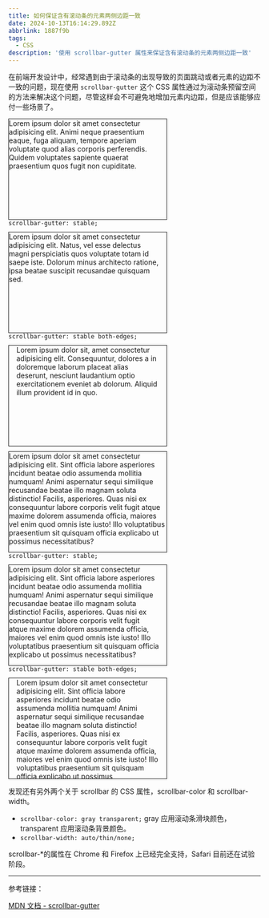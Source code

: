 ```yaml
---
title: 如何保证含有滚动条的元素两侧边距一致
date: 2024-10-13T16:14:29.892Z
abbrlink: 1887f9b
tags:
  - CSS
description: '使用 scrollbar-gutter 属性来保证含有滚动条的元素两侧边距一致'
---
```


在前端开发设计中，经常遇到由于滚动条的出现导致的页面跳动或者元素的边距不一致的问题，现在使用 `scrollbar-gutter` 这个 CSS 属性通过为滚动条预留空间的方法来解决这个问题，尽管这样会不可避免地增加元素内边距，但是应该能够应付一些场景了。

<style>
  .box {
    height: 200px;
    width: 315px;
    border: 1px solid ;
    overflow: auto;
    margin-top:10px;
  }

  .box2,
  .box5 {
    scrollbar-gutter: stable;
  }
  .box3,
  .box6 {
    scrollbar-gutter: stable both-edges;
  }
</style>

<div class="flex flex-wrap gap-5 items-end break-all justify-center my-5">
  <div>
    <code></code>
    <div class="box box1">
      Lorem ipsum dolor sit amet consectetur adipisicing elit. Animi neque
      praesentium eaque, fuga aliquam, tempore aperiam voluptate quod
      alias corporis perferendis. Quidem voluptates sapiente quaerat
      praesentium quos fugit non cupiditate.
    </div>
  </div>
  <div>
    <code>scrollbar-gutter: stable; </code>
    <div class="box box2">
      Lorem ipsum dolor sit amet consectetur adipisicing elit. Natus, vel
      esse delectus magni perspiciatis quos voluptate totam id saepe iste.
      Dolorum minus architecto ratione, ipsa beatae suscipit recusandae
      quisquam sed.
    </div>
  </div>
  <div>
    <code>scrollbar-gutter: stable both-edges; </code>
    <div class="box box3">
      Lorem ipsum dolor sit, amet consectetur adipisicing elit.
      Consequuntur, dolores a in doloremque laborum placeat alias
      deserunt, nesciunt laudantium optio exercitationem eveniet ab
      dolorum. Aliquid illum provident id in quo.
    </div>
  </div>

  <div>
    <code></code>
    <div class="box box4">
      Lorem ipsum dolor sit amet consectetur adipisicing elit. Sint officia
      labore asperiores incidunt beatae odio assumenda mollitia numquam!
      Animi aspernatur sequi similique recusandae beatae illo magnam soluta
      distinctio! Facilis, asperiores. Quas nisi ex consequuntur labore
      corporis velit fugit atque maxime dolorem assumenda officia, maiores
      vel enim quod omnis iste iusto! Illo voluptatibus praesentium sit
      quisquam officia explicabo ut possimus necessitatibus?
    </div>
  </div>

  <div>
    <code>scrollbar-gutter: stable; </code>
    <div class="box box5">
      Lorem ipsum dolor sit amet consectetur adipisicing elit. Sint officia
      labore asperiores incidunt beatae odio assumenda mollitia numquam!
      Animi aspernatur sequi similique recusandae beatae illo magnam soluta
      distinctio! Facilis, asperiores. Quas nisi ex consequuntur labore
      corporis velit fugit atque maxime dolorem assumenda officia, maiores
      vel enim quod omnis iste iusto! Illo voluptatibus praesentium sit
      quisquam officia explicabo ut possimus necessitatibus?
    </div>
  </div>

  <div>
    <code>scrollbar-gutter: stable both-edges; </code>
    <div class="box box6">
      Lorem ipsum dolor sit amet consectetur adipisicing elit. Sint officia
      labore asperiores incidunt beatae odio assumenda mollitia numquam!
      Animi aspernatur sequi similique recusandae beatae illo magnam soluta
      distinctio! Facilis, asperiores. Quas nisi ex consequuntur labore
      corporis velit fugit atque maxime dolorem assumenda officia, maiores
      vel enim quod omnis iste iusto! Illo voluptatibus praesentium sit
      quisquam officia explicabo ut possimus necessitatibus?
    </div>
  </div>
</div>

发现还有另外两个关于 scrollbar 的 CSS 属性，scrollbar-color 和 scrollbar-width。

- `scrollbar-color: gray transparent;` gray 应用滚动条滑块颜色，transparent 应用滚动条背景颜色。
- `scrollbar-width: auto/thin/none;`

scrollbar-\*的属性在 Chrome 和 Firefox 上已经完全支持，Safari 目前还在试验阶段。

---

参考链接：

[MDN 文档 - scrollbar-gutter](https://developer.mozilla.org/en-US/docs/Web/CSS/scrollbar-gutter)
